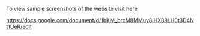 To view sample screenshots of the website visit here 

https://docs.google.com/document/d/1bKM_brcM8MMuy8IHX89LH0t3D4Nt1UeR/edit